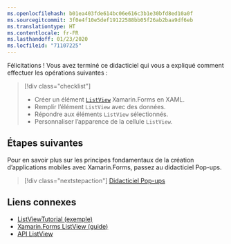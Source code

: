```yaml
---
ms.openlocfilehash: b01ea403fde614bc06e616c3b1e30bfd8ed10a0f
ms.sourcegitcommit: 3f0e4f10e5def19122588bb05f26ab2baa9df6eb
ms.translationtype: HT
ms.contentlocale: fr-FR
ms.lasthandoff: 01/23/2020
ms.locfileid: "71107225"
---
```

Félicitations ! Vous avez terminé ce didacticiel qui vous a expliqué comment effectuer les opérations suivantes :

> [!div class="checklist"]
>
> - Créer un élément [`ListView`](xref:Xamarin.Forms.ListView) Xamarin.Forms en XAML.
> - Remplir l’élément `ListView` avec des données.
> - Répondre aux éléments `ListView` sélectionnés.
> - Personnaliser l’apparence de la cellule `ListView`.

## <a name="next-steps"></a>Étapes suivantes

Pour en savoir plus sur les principes fondamentaux de la création d’applications mobiles avec Xamarin.Forms, passez au didacticiel Pop-ups.

> [!div class="nextstepaction"]
> [Didacticiel Pop-ups](~/get-started/tutorials/pop-ups/index.yml)

## <a name="related-links"></a>Liens connexes

- [ListViewTutorial (exemple)](https://docs.microsoft.com/samples/xamarin/xamarin-forms-samples/getstarted-tutorials-listviewtutorial/)
- [Xamarin.Forms ListView (guide)](~/xamarin-forms/user-interface/listview/index.md)
- [API ListView](xref:Xamarin.Forms.ListView)
